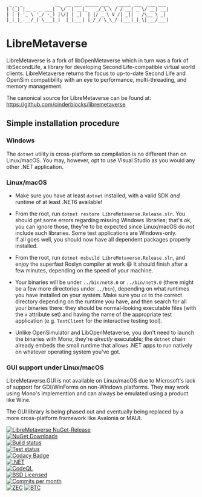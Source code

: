 ```
 _ _ _            __  __ ___ _____ ___   _____ ___  ___ ___ 
| (_) |__ _ _ ___|  \/  | __|_   _/_\ \ / / __| _ \/ __| __|
| | | '_ \ '_/ -_) |\/| | _|  | |/ _ \ V /| _||   /\__ \ _| 
|_|_|_.__/_| \___|_|  |_|___| |_/_/ \_\_/ |___|_|_\|___/___|
```
# LibreMetaverse

LibreMetaverse is a fork of libOpenMetaverse which in turn was a fork of
libSecondLife, a library for developing Second Life-compatible virtual world
clients. LibreMetaverse returns the focus to up-to-date Second Life and OpenSim
compatibility with an eye to performance, multi-threading, and memory management.

The canonical source for LibreMetaverse can be found at:
https://github.com/cinderblocks/libremetaverse

## Simple installation procedure

### Windows

The `dotnet` utility is cross-platform so compilation is no different than on Linux/macOS. 
You may, however, opt to use Visual Studio as you would any other .NET application.

### Linux/macOS

-  Make sure you have at least `dotnet` installed, with a valid SDK _and_ runtime of at least .NET6 available!

-  From the root, run `dotnet restore LibreMetaverse.Release.sln`. You should get some errors regarding missing Windows libraries; 
that's ok, you can ignore those, they're to be expected since Linux/macOS do _not_ include such libraries. Some test applications are Windows-only.  
If all goes well, you should now have all dependent packages properly installed.

-  From the root, run `dotnet msbuild LibreMetaverse.Release.sln`, and enjoy the superfast Roslyn compiler at work 😄 
It should finish after a few minutes, depending on the speed of your machine.

-  Your binaries will be under `../bin/net8.0` or `../bin/net9.0` (there might be a few more directories under `../bin`),
depending on what runtimes you have installed on your system. Make sure you `cd` to the correct directory depending on the runtime you have, 
and then search for all your binaries there: they should be normal-looking executable files (with the `x` attribute set) and having the name 
of the appropriate test application (e.g. `TestClient` for the interactive testing tool).

-  Unlike OpenSimulator and LibOpenMetaverse, you don't need to launch the binaries with Mono, they're _directly_ executable; 
the `dotnet` chain already embeds the small runtime that allows .NET apps to run natively on whatever operating system you've got.

### GUI support under Linux/macOS

LibreMetaverse.GUI is not available on Linux/macOS due to Microsoft's lack of support for GDI/WinForms on non-Windows platforms. 
They may work using Mono's implemention and can always be emulated using a product like Wine.

The GUI library is being phased out and eventually being replaced by a more cross-platform framework like Avalonia or MAUI.


[![LibreMetaverse NuGet-Release](https://img.shields.io/nuget/v/libremetaverse.svg?label=LibreMetaverse)](https://www.nuget.org/packages/LibreMetaverse/)  
[![NuGet Downloads](https://img.shields.io/nuget/dt/LibreMetaverse?label=NuGet%20downloads)](https://www.nuget.org/packages/LibreMetaverse/)  
[![Build status](https://ci.appveyor.com/api/projects/status/pga5w0qken2k2nnl?svg=true)](https://ci.appveyor.com/project/cinderblocks57647/libremetaverse-ksbcr)  
[![Test status](https://img.shields.io/appveyor/tests/cinderblocks57647/libremetaverse-ksbcr?compact_message&svg=true)](https://ci.appveyor.com/project/cinderblocks57647/libremetaverse-ksbcr)  
[![Codacy Badge](https://app.codacy.com/project/badge/Grade/1cb97cd799c64ba49e2721f2ddda56ab)](https://www.codacy.com/gh/cinderblocks/libremetaverse/dashboard?utm_source=github.com&amp;utm_medium=referral&amp;utm_content=cinderblocks/libremetaverse&amp;utm_campaign=Badge_Grade)  
[![.NET](https://github.com/cinderblocks/libremetaverse/actions/workflows/dotnet.yml/badge.svg)](https://github.com/cinderblocks/libremetaverse/actions/workflows/dotnet.yml)  
[![CodeQL](https://github.com/cinderblocks/libremetaverse/actions/workflows/codeql-analysis.yml/badge.svg)](https://github.com/cinderblocks/libremetaverse/actions/workflows/codeql-analysis.yml)  
[![BSD Licensed](https://img.shields.io/github/license/cinderblocks/libremetaverse)](https://github.com/cinderblocks/libremetaverse/blob/master/LICENSE.txt)  
[![Commits per month](https://img.shields.io/github/commit-activity/m/cinderblocks/libremetaverse/master)](https://www.github.com/cinderblocks/libremetaverse/)  
[![ZEC](https://img.shields.io/keybase/zec/cinder)](https://keybase.io/cinder) [![BTC](https://img.shields.io/keybase/btc/cinder)](https://keybase.io/cinder)  
